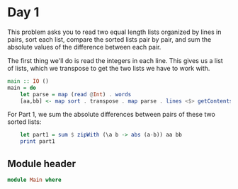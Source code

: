 # Day 1

This problem asks you to read two equal length lists organized by lines in
pairs, sort each list, compare the sorted lists pair by pair, and sum the
absolute values of the difference between each pair.

The first thing we'll do is read the integers in each line. This gives us a
list of lists, which we transpose to get the two lists we have to work with.

```haskell
main :: IO ()
main = do
    let parse = map (read @Int) . words
    [aa,bb] <- map sort . transpose . map parse . lines <$> getContents
```

For Part 1, we sum the absolute differences between pairs of these two sorted
lists:

```haskell
    let part1 = sum $ zipWith (\a b -> abs (a-b)) aa bb
    print part1
```

## Module header

```haskell top
module Main where
```
